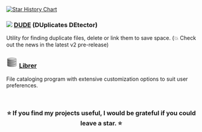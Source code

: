[![Star History Chart](https://api.star-history.com/svg?repos=PJDude/dude,PJDude/librer&type=Date)](https://star-history.com/#PJDude/dude&PJDude/librer&Date)

### <img src="https://github.com/PJDude/dude/blob/main/src/icons/dude.png" width=30> [DUDE](https://github.com/PJDude/dude) (DUplicates DEtector) 
Utility for finding duplicate files, delete or link them to save space. (💥 Check out the news in the latest v2 pre-release)

### <img src="https://github.com/PJDude/librer/raw/main/src/icons/librer.png" width=30> [Librer](https://github.com/PJDude/librer) 
File cataloging program with extensive customization options to suit user preferences.

$~$

<h3 align="center">⭐ If you find my projects useful, I would be grateful if you could leave a star. ⭐</h3>
